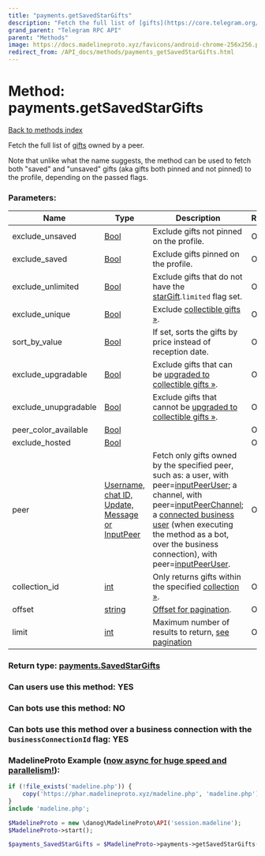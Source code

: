 ```yaml
---
title: "payments.getSavedStarGifts"
description: "Fetch the full list of [gifts](https://core.telegram.org/api/gifts) owned by a peer."
grand_parent: "Telegram RPC API"
parent: "Methods"
image: https://docs.madelineproto.xyz/favicons/android-chrome-256x256.png
redirect_from: /API_docs/methods/payments_getSavedStarGifts.html
---
```

# Method: payments.getSavedStarGifts
[Back to methods index](index.html)



Fetch the full list of [gifts](https://core.telegram.org/api/gifts) owned by a peer.

Note that unlike what the name suggests, the method can be used to fetch both "saved" and "unsaved" gifts (aka gifts both pinned and not pinned) to the profile, depending on the passed flags.

### Parameters:

| Name     |    Type       | Description | Required |
|----------|---------------|-------------|----------|
|exclude\_unsaved|[Bool](/API_docs/types/Bool.html) | Exclude gifts not pinned on the profile. | Optional|
|exclude\_saved|[Bool](/API_docs/types/Bool.html) | Exclude gifts pinned on the profile. | Optional|
|exclude\_unlimited|[Bool](/API_docs/types/Bool.html) | Exclude gifts that do not have the [starGift](../constructors/starGift.html).`limited` flag set. | Optional|
|exclude\_unique|[Bool](/API_docs/types/Bool.html) | Exclude [collectible gifts »](https://core.telegram.org/api/gifts#collectible-gifts). | Optional|
|sort\_by\_value|[Bool](/API_docs/types/Bool.html) | If set, sorts the gifts by price instead of reception date. | Optional|
|exclude\_upgradable|[Bool](/API_docs/types/Bool.html) | Exclude gifts that can be [upgraded to collectible gifts »](https://core.telegram.org/api/gifts#collectible-gifts). | Optional|
|exclude\_unupgradable|[Bool](/API_docs/types/Bool.html) | Exclude gifts that cannot be [upgraded to collectible gifts »](https://core.telegram.org/api/gifts#collectible-gifts). | Optional|
|peer\_color\_available|[Bool](/API_docs/types/Bool.html) |  | Optional|
|exclude\_hosted|[Bool](/API_docs/types/Bool.html) |  | Optional|
|peer|[Username, chat ID, Update, Message or InputPeer](/API_docs/types/InputPeer.html) | Fetch only gifts owned by the specified peer, such as: a user, with peer=[inputPeerUser](../constructors/inputPeerUser.html); a channel, with peer=[inputPeerChannel](../constructors/inputPeerChannel.html); a [connected business user](https://core.telegram.org/api/bots/connected-business-bots) (when executing the method as a bot, over the business connection), with peer=[inputPeerUser](../constructors/inputPeerUser.html). | Optional|
|collection\_id|[int](/API_docs/types/int.html) | Only returns gifts within the specified [collection »](https://core.telegram.org/api/gifts#gift-collections). | Optional|
|offset|[string](/API_docs/types/string.html) | [Offset for pagination](https://core.telegram.org/api/offsets). | Optional|
|limit|[int](/API_docs/types/int.html) | Maximum number of results to return, [see pagination](https://core.telegram.org/api/offsets) | Optional|


### Return type: [payments.SavedStarGifts](/API_docs/types/payments.SavedStarGifts.html)

### Can users use this method: **YES**


### Can bots use this method: **NO**


### Can bots use this method over a business connection with the `businessConnectionId` flag: **YES**


### MadelineProto Example ([now async for huge speed and parallelism!](https://docs.madelineproto.xyz/docs/ASYNC.html)):


```php
if (!file_exists('madeline.php')) {
    copy('https://phar.madelineproto.xyz/madeline.php', 'madeline.php');
}
include 'madeline.php';

$MadelineProto = new \danog\MadelineProto\API('session.madeline');
$MadelineProto->start();

$payments_SavedStarGifts = $MadelineProto->payments->getSavedStarGifts(exclude_unsaved: $Bool, exclude_saved: $Bool, exclude_unlimited: $Bool, exclude_unique: $Bool, sort_by_value: $Bool, exclude_upgradable: $Bool, exclude_unupgradable: $Bool, peer_color_available: $Bool, exclude_hosted: $Bool, peer: $InputPeer, collection_id: $int, offset: 'string', limit: $int, );
```

